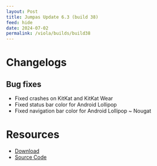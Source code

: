 ```yaml
---
layout: Post
title: Jumpas Update 6.3 (build 38)
feed: hide
date: 2024-07-02
permalink: /viola/builds/build38
---
```


# Changelogs
## Bug fixes
- Fixed crashes on KitKat and KitKat Wear
- Fixed status bar color for Android Lollipop
- Fixed navigation bar color for Android Lollipop ~ Nougat

# Resources
- [Download](https://codeberg.org/TipzTeam/viola/releases/download/6.2.1_rel1/app-release.apk)
- [Source Code](https://codeberg.org/TipzTeam/viola/src/tag/6.2.1_rel1)
